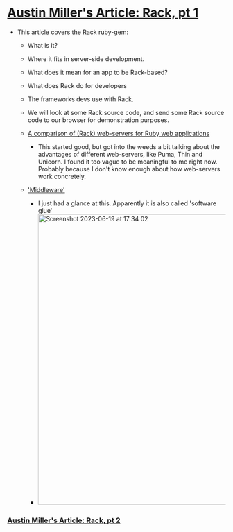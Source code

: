 # [Austin Miller's Article: Rack, pt 1](https://aumi9292.medium.com/rack-part-i-6bb268dde211)

- This article covers the Rack ruby-gem:
  - What is it?
  - Where it fits in server-side development.
  - What does it mean for an app to be Rack-based?
  - What does Rack do for developers
  - The frameworks devs use with Rack.
  - We will look at some Rack source code, and send some Rack source code to our browser for demonstration purposes.







  - [A comparison of (Rack) web-servers for Ruby web applications](https://www.digitalocean.com/community/tutorials/a-comparison-of-rack-web-servers-for-ruby-web-applications)
    - This started good, but got into the weeds a bit talking about the advantages of different web-servers, like Puma, Thin and Unicorn. I found it too vague to be meaningful to me right now. Probably because I don't know enough about how web-servers work concretely.
   - ['Middleware'](https://en.wikipedia.org/wiki/Middleware)
     - I just had a glance at this. Apparently it is also called 'software glue'
     - <img width="670" alt="Screenshot 2023-06-19 at 17 34 02" src="https://github.com/SandyRodger/RB175_networked_applications/assets/78854926/7ab61c2e-6aa7-4031-86ee-32ebc0669a1e">

### [Austin Miller's Article: Rack, pt 2](https://aumi9292.medium.com/rack-part-ii-5dc89e9d89d8)
